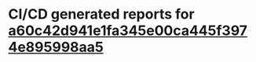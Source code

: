 # CI/CD generated reports for [a60c42d941e1fa345e00ca445f3974e895998aa5](https://github.com/hydephp/develop/commit/a60c42d941e1fa345e00ca445f3974e895998aa5)
